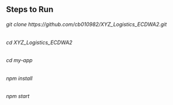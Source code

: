 <h2> Steps to Run</h2>
<h6>git clone https://github.com/cb010982/XYZ_Logistics_ECDWA2.git <h6>
<h6>cd XYZ_Logistics_ECDWA2<h6>
<h6>cd my-app<h6>
<h6>npm install<h6>
<h6>npm start<h6>
